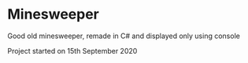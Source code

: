 # Minesweeper

Good old minesweeper, remade in C# and displayed only using console

Project started on 15th September 2020
